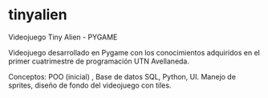 # tinyalien
Videojuego Tiny Alien - PYGAME

Videojuego desarrollado en Pygame con los conocimientos adquiridos en el primer cuatrimestre de programación UTN Avellaneda. 

Conceptos: POO (inicial) , Base de datos SQL, Python, UI. Manejo de sprites, diseño de fondo del videojuego con tiles. 
